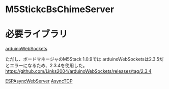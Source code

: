 # M5StickcBsChimeServer

# 必要ライブラリ
[arduinoWebSockets](https://github.com/Links2004/arduinoWebSockets)

ただし、ボードマネージャのM5Stack 1.0.9では arduinoWebSocketsは2.3.5だとエラーになるため、2.3.4を使用した。
https://github.com/Links2004/arduinoWebSockets/releases/tag/2.3.4

[ESPAsyncWebServer](https://github.com/me-no-dev/ESPAsyncWebServer)
[AsyncTCP](https://github.com/me-no-dev/AsyncTCP)

